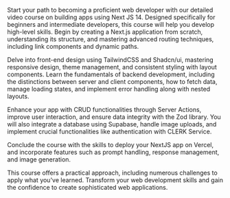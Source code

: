 Start your path to becoming a proficient web developer with our detailed video course on building apps using Next JS 14. Designed specifically for beginners and intermediate developers, this course will help you develop high-level skills. Begin by creating a Next.js application from scratch, understanding its structure, and mastering advanced routing techniques, including link components and dynamic paths.

Delve into front-end design using TailwindCSS and Shadcn/ui, mastering responsive design, theme management, and consistent styling with layout components. Learn the fundamentals of backend development, including the distinctions between server and client components, how to fetch data, manage loading states, and implement error handling along with nested layouts.

Enhance your app with CRUD functionalities through Server Actions, improve user interaction, and ensure data integrity with the Zod library. You will also integrate a database using Supabase, handle image uploads, and implement crucial functionalities like authentication with CLERK Service.

Conclude the course with the skills to deploy your NextJS app on Vercel, and incorporate features such as prompt handling, response management, and image generation.

This course offers a practical approach, including numerous challenges to apply what you've learned. Transform your web development skills and gain the confidence to create sophisticated web applications.
